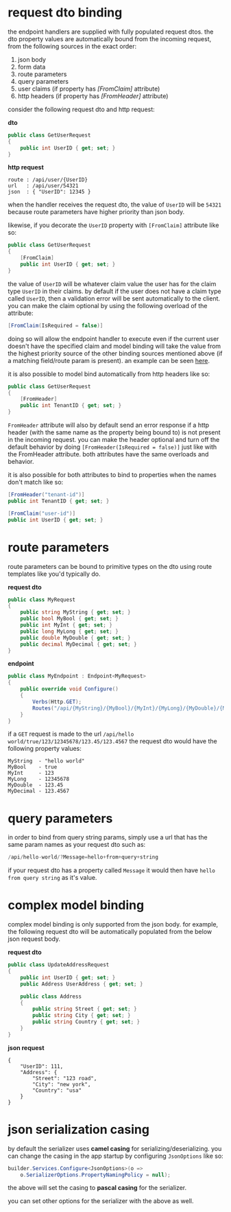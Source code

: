 # request dto binding
the endpoint handlers are supplied with fully populated request dtos. the dto property values are automatically bound from the incoming request, from the following sources in the exact order:

1. json body
2. form data
3. route parameters
4. query parameters
5. user claims (if property has *[FromClaim]* attribute)
6. http headers (if property has *[FromHeader]* attribute)

consider the following request dto and http request:

**dto**
```csharp
public class GetUserRequest
{
    public int UserID { get; set; }
}
```

**http request**
```
route : /api/user/{UserID}
url   : /api/user/54321
json  : { "UserID": 12345 }
```

when the handler receives the request dto, the value of `UserID` will be `54321` because route parameters have higher priority than json body.

likewise, if you decorate the `UserID` property with `[FromClaim]` attribute like so:
```csharp
public class GetUserRequest
{
    [FromClaim]
    public int UserID { get; set; }
}
```
the value of `UserID` will be whatever claim value the user has for the claim type `UserID` in their claims. by default if the user does not have a claim type called `UserID`, then a validation error will be sent automatically to the client. you can make the claim optional by using the following overload of the attribute:
```java
[FromClaim(IsRequired = false)]
```
doing so will allow the endpoint handler to execute even if the current user doesn't have the specified claim and model binding will take the value from the highest priority source of the other binding sources mentioned above (if a matching field/route param is present). an example can be seen [here](https://github.com/dj-nitehawk/FastEndpoints/blob/main/Web/%5BFeatures%5D/Customers/Update/Endpoint.cs).

it is also possible to model bind automatically from http headers like so:
```csharp
public class GetUserRequest
{
    [FromHeader]
    public int TenantID { get; set; }
}
```
`FromHeader` attribute will also by default send an error response if a http header (with the same name as the property being bound to) is not present in the incoming request. you can make the header optional and turn off the default behavior by doing `[FromHeader(IsRequired = false)]` just like with the FromHeader attribute. both attributes have the same overloads and behavior.

it is also possible for both attributes to bind to properties when the names don't match like so:
```csharp
[FromHeader("tenant-id")]
public int TenantID { get; set; }

[FromClaim("user-id")]
public int UserID { get; set; }
```

# route parameters
route parameters can be bound to primitive types on the dto using route templates like you'd typically do.

**request dto**

```csharp
public class MyRequest
{
    public string MyString { get; set; }
    public bool MyBool { get; set; }
    public int MyInt { get; set; }
    public long MyLong { get; set; }
    public double MyDouble { get; set; }
    public decimal MyDecimal { get; set; }
}
```

**endpoint**
```csharp
public class MyEndpoint : Endpoint<MyRequest>
{
    public override void Configure()
    {
        Verbs(Http.GET);
        Routes("/api/{MyString}/{MyBool}/{MyInt}/{MyLong}/{MyDouble}/{MyDecimal}");
    }
}
```

if a `GET` request is made to the url `/api/hello world/true/123/12345678/123.45/123.4567` the request dto would have the following property values:

```
MyString  - "hello world"
MyBool    - true
MyInt     - 123
MyLong    - 12345678
MyDouble  - 123.45
MyDecimal - 123.4567
```

# query parameters
in order to bind from query string params, simply use a url that has the same param names as your request dto such as:
```java
/api/hello-world/?Message=hello+from+query+string
```
if your request dto has a property called `Message` it would then have `hello from query string` as it's value.

# complex model binding

complex model binding is only supported from the json body. for example, the following request dto will be automatically populated from the below json request body.

**request dto**
```csharp
public class UpdateAddressRequest
{
    public int UserID { get; set; }
    public Address UserAddress { get; set; }

    public class Address
    {
        public string Street { get; set; }
        public string City { get; set; }
        public string Country { get; set; }
    }
}
```

**json request**
```
{
    "UserID": 111,
    "Address": {
        "Street": "123 road",
        "City": "new york",
        "Country": "usa"
    }
}
```

# json serialization casing
by default the serializer uses **camel casing** for serializing/deserializing. you can change the casing in the app startup by configuring `JsonOptions` like so:
```java
builder.Services.Configure<JsonOptions>(o => 
    o.SerializerOptions.PropertyNamingPolicy = null);
```
the above will set the casing to **pascal casing** for the serializer.

you can set other options for the serializer with the above as well.